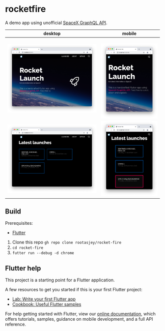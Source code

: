 # rocketfire

A demo app using unofficial [SpaceX GraphQL API](https://github.com/SpaceXLand/api).

| desktop | mobile |
|---------|--------|
| ![screenshot home desktop 01](./screenshots/home_desktop_01.png) | ![screenshot home mobile 01](./screenshots/home_mobile_01.png) |
| ![screenshot home desktop 02](./screenshots/home_desktop_02.png) | ![screenshot home mobile 02](./screenshots/home_mobile_02.png)

## Build

Prerequisites: 
* [Flutter](https://flutter.dev)

1. Clone this repo `gh repo clone rootasjey/rocket-fire`
2. `cd rocket-fire`
3. `futter run --debug -d chrome`

## Flutter help

This project is a starting point for a Flutter application.

A few resources to get you started if this is your first Flutter project:

- [Lab: Write your first Flutter app](https://flutter.dev/docs/get-started/codelab)
- [Cookbook: Useful Flutter samples](https://flutter.dev/docs/cookbook)

For help getting started with Flutter, view our
[online documentation](https://flutter.dev/docs), which offers tutorials,
samples, guidance on mobile development, and a full API reference.
